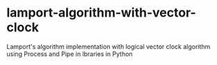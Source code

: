 # lamport-algorithm-with-vector-clock
Lamport's algorithm implementation with logical vector clock algorithm using Process and Pipe in lbraries in Python

